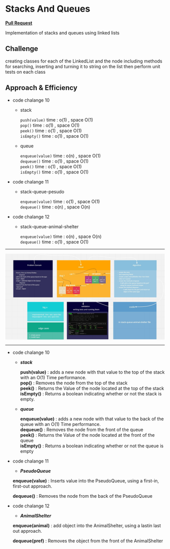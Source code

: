 # Stacks And Queues

[**Pull Request**](https://github.com/hibasalem/data-structures-and-algorithms/pull/39)

Implementation of stacks and queues using linked lists

## Challenge

creating classes for each of the LinkedList and the node including methods for searching, inserting and turning it to string on the list then perform unit tests on each class

## Approach & Efficiency

- code chalange 10

  - stack

    `push(value)` time : o(1) , space O(1)  
    `pop()` time : o(1) , space O(1)  
    `peek()` time : o(1) , space O(1)  
    `isEmpty()` time : o(1) , space O(1)

  - queue

    `enqueue(value)` time : o(n) , space O(1)  
    `dequeue()` time : o(1) , space O(1)  
    `peek()` time : o(1) , space O(1)  
    `isEmpty()` time : o(1) , space O(1)

- code chalange 11

  - stack-queue-pesudo

    `enqueue(value)` time : o(1) , space O(1)  
    `dequeue()` time : o(n) , space O(n)

- code chalange 12

  - stack-queue-animal-shelter

    `enqueue(value)` time : o(n) , space O(n)  
    `dequeue()` time : o(1) , space O(1)

---

![animal shelter](cc12.jpg)

---

- code chalange 10

  - **_stack_**

    **push(value)** : adds a new node with that value to the top of the stack with an O(1) Time performance.  
    **pop()** : Removes the node from the top of the stack  
    **peek()** : Returns the Value of the node located at the top of the stack  
    **isEmpty()** : Returns a boolean indicating whether or not the stack is empty.

  - **_queue_**

    **enqueue(value)** : adds a new node with that value to the back of the queue with an O(1) Time performance.  
    **dequeue()** : Removes the node from the front of the queue  
    **peek()** : Returns the Value of the node located at the front of the queue  
    **isEmpty()** : Returns a boolean indicating whether or not the queue is empty

- code chalange 11

  - **_PseudoQueue_**

  **enqueue(value)** : Inserts value into the PseudoQueue, using a first-in, first-out approach.

  **dequeue()** : Removes the node from the back of the PseudoQueue

- code chalange 12

  - **_AnimalShelter_**

  **enqueue(animal)** : add object into the AnimalShelter, using a lastin last out approach.

  **dequeue(pref)** : Removes the object from the front of the AnimalShelter
